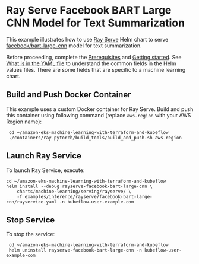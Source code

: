 # Ray Serve Facebook BART Large CNN Model for Text Summarization

This example illustrates how to use [Ray Serve](../../../charts/machine-learning/training/rayserve/) Helm chart to serve [facebook/bart-large-cnn](https://huggingface.co/facebook/bart-large-cnn/blob/main/config.json) model for text summarization.

Before proceeding, complete the [Prerequisites](../../../../README.md#prerequisites) and [Getting started](../../../../README.md#getting-started). See [What is in the YAML file](../../../../README.md#what-is-in-the-yaml-file) to understand the common fields in the Helm values files. There are some fields that are specific to a machine learning chart.

## Build and Push Docker Container

This example uses a custom Docker container for Ray Serve. Build and push this container using following command (replace `aws-region` with your AWS Region name):

     cd ~/amazon-eks-machine-learning-with-terraform-and-kubeflow
     ./containers/ray-pytorch/build_tools/build_and_push.sh aws-region

## Launch Ray Service

To launch Ray Service,  execute:

    cd ~/amazon-eks-machine-learning-with-terraform-and-kubeflow
    helm install --debug rayserve-facebook-bart-large-cnn \
        charts/machine-learning/serving/rayserve/ \
        -f examples/inference/rayserve/facebook-bart-large-cnn/rayservice.yaml -n kubeflow-user-example-com

## Stop Service

To stop the service:

     cd ~/amazon-eks-machine-learning-with-terraform-and-kubeflow
     helm uninstall rayserve-facebook-bart-large-cnn -n kubeflow-user-example-com